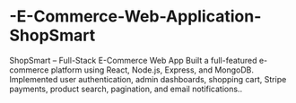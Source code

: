 # -E-Commerce-Web-Application-ShopSmart
ShopSmart – Full-Stack E-Commerce Web App Built a full-featured e-commerce platform using React, Node.js, Express, and MongoDB. Implemented user authentication, admin dashboards, shopping cart, Stripe payments, product search, pagination, and email notifications..

